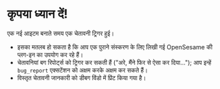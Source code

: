 # कृपया ध्यान दें!

एक नई आइटम बनाते समय एक चेतावनी ट्रिगर हुई।

- इसका मतलब हो सकता है कि आप एक पुराने संस्करण के लिए लिखी गई OpenSesame की प्लग-इन का उपयोग कर रहे हैं।
- चेतावनियां बग रिपोर्ट्स को ट्रिगर कर सकती हैं ("अरे, मैंने फिर से ऐसा कर दिया..."); आप इन्हें `bug_report` एक्सटेंशन को अक्षम करके अक्षम कर सकते हैं।
- विस्तृत चेतावनी जानकारी को डीबग विंडो में प्रिंट किया गया है।